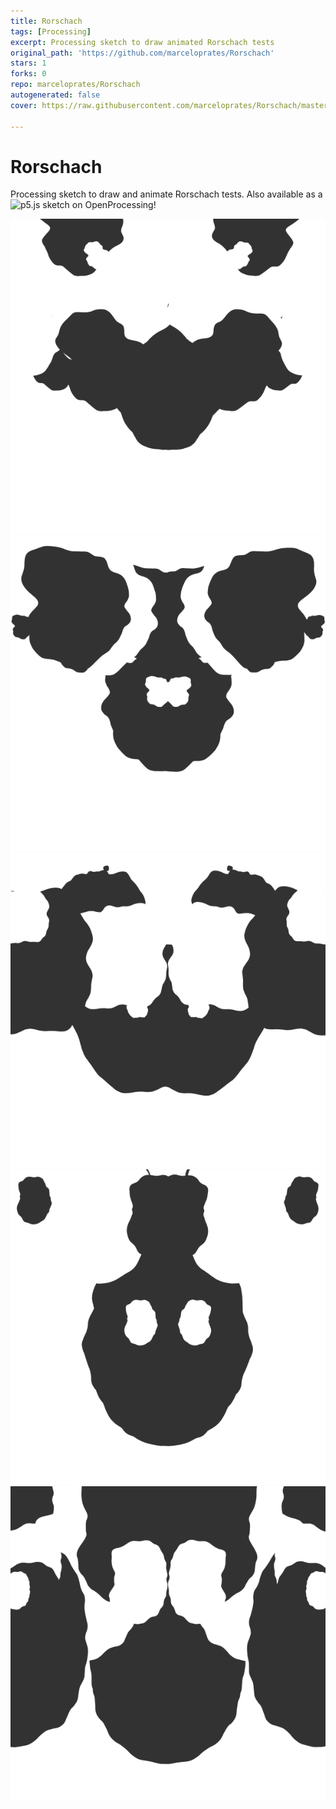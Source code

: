 ```yaml
---
title: Rorschach
tags: [Processing]
excerpt: Processing sketch to draw animated Rorschach tests
original_path: 'https://github.com/marceloprates/Rorschach'
stars: 1
forks: 0
repo: marceloprates/Rorschach
autogenerated: false
cover: https://raw.githubusercontent.com/marceloprates/Rorschach/master/prints/330.png

---
```

# Rorschach
Processing sketch to draw and animate Rorschach tests. Also available as a ![p5.js sketch on OpenProcessing](https://www.openprocessing.org/sketch/541006)!

![](https://raw.githubusercontent.com/marceloprates/Rorschach/master/prints/330.png)
![](https://raw.githubusercontent.com/marceloprates/Rorschach/master/prints/389.png)
![](https://raw.githubusercontent.com/marceloprates/Rorschach/master/prints/1003.png)
![](https://raw.githubusercontent.com/marceloprates/Rorschach/master/prints/2299.png)
![](https://raw.githubusercontent.com/marceloprates/Rorschach/master/prints/2433.png)
